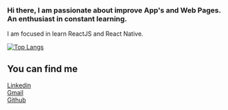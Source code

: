### Hi there, I am passionate about improve App's and Web Pages. An enthusiast in constant learning.<br>

I am focused in learn ReactJS and React Native.

[![Top Langs](https://github-readme-stats.vercel.app/api/top-langs/?username=luuanfaria&layout=compact&theme=github_dark)](https://github.com/anuraghazra/github-readme-stats)


## You can find me
[Linkedin](https://linkedin.com.br/luuanfaria)<br>
[Gmail](mailto:luuan.fariaf@gmail.com)<br>
[Github](https://luuanfaria.github.io)
